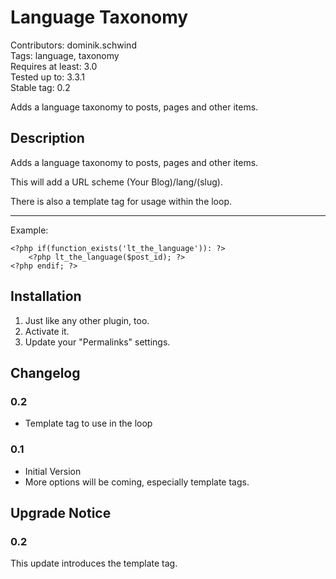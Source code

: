 # Language Taxonomy #
Contributors: dominik.schwind  
Tags: language, taxonomy  
Requires at least: 3.0  
Tested up to: 3.3.1  
Stable tag: 0.2  

Adds a language taxonomy to posts, pages and other items.

## Description ##

Adds a language taxonomy to posts, pages and other items.

This will add a URL scheme (Your Blog)/lang/(slug).

There is also a template tag for usage within the loop.

---

Example:

	<?php if(function_exists('lt_the_language')): ?>
		<?php lt_the_language($post_id); ?>  
	<?php endif; ?>

## Installation ##

1. Just like any other plugin, too.
1. Activate it.
1. Update your "Permalinks" settings.

## Changelog ##

### 0.2 ###

* Template tag to use in the loop

### 0.1 ###

* Initial Version
* More options will be coming, especially template tags.

## Upgrade Notice ##

### 0.2 ###
This update introduces the template tag.